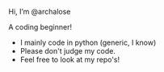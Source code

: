 Hi, I’m @archalose

A coding beginner!

- I mainly code in python (generic, I know)
- Please don't judge my code.
- Feel free to look at my repo's!

<!---
archalose/archalose is a ✨ special ✨ repository because its `README.md` (this file) appears on your GitHub profile.
You can click the Preview link to take a look at your changes.
--->

